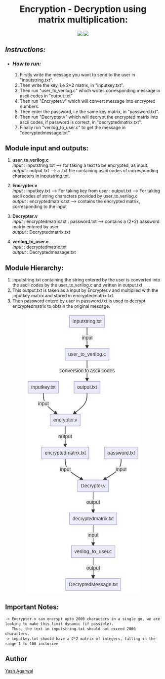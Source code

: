 # <center> **Encryption - Decryption using matrix multiplication:** </center>
<p align = "center">
<img src="https://img.shields.io/badge/Language-Verilog%20%26%20C-brightgreen">
<img src="https://img.shields.io/badge/Course%20Project-Digital%20Logic%20Design%20-orange"><br>
</p>

## *Instructions:*
   - ### *How to run:*
      1. Firstly write the message you want to send to the user in "inputstring.txt".
      2. Then write the key, i.e 2*2 matrix, in "inputkey.txt".
      3. Then run "user_to_verilog.c" which writes corresponding message in ascii codes in "output.txt"
      4. Then run "Encrypter.v" which will convert message into encrypted numbers.
      5. Then enter the password, i.e the same key matrix, in "password.txt".
      6. Then run "Decrypter.v" which will decrypt the encrypted matrix into ascii codes, if password is correct, in "decryptedmatrix.txt".
      7. Finally run "verilog_to_user.c" to get the message in "decryptedmessage.txt"

## Module input and outputs:
1. **user_to_verilog.c** <br>
    *input* : inputstring.txt --> for taking a text to be encrypted, as input.
    <br> *output* : output.txt --> a .txt file containing ascii codes of corresponding characters in inputstring.txt. 

2. **Encrypter.v** <br>
    *input*  : inputkey.txt  --> For taking key from user 
             : output.txt    --> For taking ascii codes of string characters provided by user_to_verilog.c 
    <br> *output*  : encryptedmatrix.txt --> contains the encrypted matrix, corresponding to the input  

3. **Decrypter.v** <br>
     *input* : encryptedmatrix.txt
            : password.txt --> contains a (2*2) password matrix entered by user.
   <br> *output* : Decryptedmatrix.txt 

3. **verilog_to_user.c** <br>
     *input* : decryptedmatrix.txt
   <br> *output* : Decryptedmessage.txt 

## Module Hierarchy:

1. inputstring.txt containing the string entered by the user is converted into the ascii codes by the user_to_verilog.c 
   and written in output.txt
2. This output.txt is taken as a input by Encrypter.v and multiplied with the inputkey matrix and stored in
   encryptedmatrix.txt.
3. Then password enterd by user in password.txt is used to decrypt encryptedmatrix to obtain the original
   message.

<p align="center">
  <img src="./text_files/Module_Hierarchy.jpg" />
</p>


## Important Notes:
    -> Encrypter.v can encrypt upto 2000 characters in a single go, we are looking to make this limit dynamic (if possible).
       Thus, the text in inputstring.txt should not exceed 2000 characters.
    -> inputkey.txt should have a 2*2 matrix of integers, falling in the range 1 to 100 inclusive

## Author

[Yash Agarwal](https://github.com/Yash070707)


